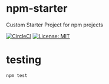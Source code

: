 # npm-starter
Custom Starter Project for npm projects

[![CircleCI][circle-ci-image]][circle-ci-url]
[![License: MIT][license-image]][license-link]

# testing
```sh
npm test
```

[circle-ci-image]: https://circleci.com/gh/jvnp/npm-starter/tree/main.svg?style=svg
[circle-ci-url]: https://circleci.com/gh/jvnp/npm-starter/tree/main
[license-image]: https://img.shields.io/badge/License-MIT-blue.svg
[license-link]: https://opensource.org/licenses/MIT
